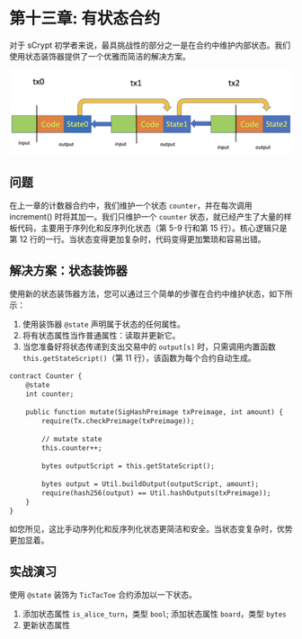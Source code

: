 # 第十三章: 有状态合约

对于 sCrypt 初学者来说，最具挑战性的部分之一是在合约中维护内部状态。我们使用状态装饰器提供了一个优雅而简洁的解决方案。

![](https://github.com/sCrypt-Inc/image-hosting/blob/master/learn-scrypt-courses/06.png?raw=true)

## 问题


在上一章的计数器合约中，我们维护一个状态 `counter`，并在每次调用 increment() 时将其加一。我们只维护一个 `counter` 状态，就已经产生了大量的样板代码，主要用于序列化和反序列化状态（第 5-9 行和第 15 行）。核心逻辑只是第 12 行的一行。当状态变得更加复杂时，代码变得更加繁琐和容易出错。


## 解决方案：状态装饰器

使用新的状态装饰器方法，您可以通过三个简单的步骤在合约中维护状态，如下所示：

1. 使用装饰器 `@state` 声明属于状态的任何属性。
2. 将有状态属性当作普通属性：读取并更新它。
3. 当您准备好将状态传递到支出交易中的 `output[s]` 时，只需调用内置函数 `this.getStateScript()`（第 11 行），该函数为每个合约自动生成。


```
contract Counter {
    @state
    int counter;
    
    public function mutate(SigHashPreimage txPreimage, int amount) {
        require(Tx.checkPreimage(txPreimage));
   
        // mutate state
        this.counter++;

        bytes outputScript = this.getStateScript();

        bytes output = Util.buildOutput(outputScript, amount);
        require(hash256(output) == Util.hashOutputs(txPreimage));
    }
}
```

如您所见，这比手动序列化和反序列化状态更简洁和安全。当状态变复杂时，优势更加显着。

## 实战演习

使用 `@state` 装饰为 `TicTacToe` 合约添加以一下状态。

1. 添加状态属性 `is_alice_turn`，类型 `bool`; 添加状态属性 `board`，类型 `bytes`
2. 更新状态属性